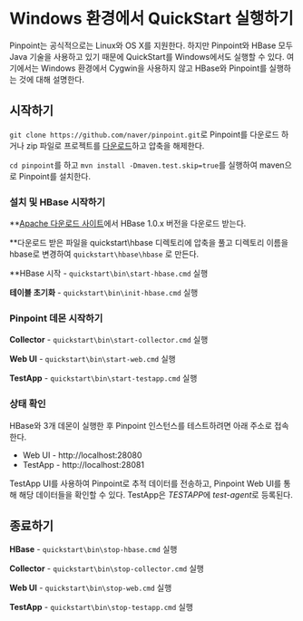 # Windows 환경에서 QuickStart 실행하기
Pinpoint는 공식적으로는 Linux와 OS X를 지원한다. 하지만 Pinpoint와 HBase 모두 Java 기술을 사용하고 있기 때문에 QuickStart를 Windows에서도 실행할 수 있다. 여기에서는 Windows 환경에서 Cygwin을 사용하지 않고 HBase와 Pinpoint를 실행하는 것에 대해 설명한다.

## 시작하기

```git clone https://github.com/naver/pinpoint.git```로 Pinpoint를 다운로드 하거나 zip 파일로 프로젝트를 [다운로드](https://github.com/naver/pinpoint/archive/master.zip)하고 압축을 해제한다.

```cd pinpoint```를 하고  ```mvn install -Dmaven.test.skip=true```를 실행하여 maven으로 Pinpoint를 설치한다.

### 설치 및 HBase 시작하기
**[Apache 다운로드 사이트](http://apache.mirror.cdnetworks.com/hbase/)에서 HBase 1.0.x 버전을 다운로드 받는다.

**다운로드 받은 파일을 quickstart\hbase 디렉토리에 압축을 풀고 디렉토리 이름을 hbase로 변경하여 ```quickstart\hbase\hbase``` 로 만든다.

**HBase 시작 - ```quickstart\bin\start-hbase.cmd``` 실행

**테이블 초기화** - ```quickstart\bin\init-hbase.cmd``` 실행

### Pinpoint 데몬 시작하기

**Collector** - ```quickstart\bin\start-collector.cmd``` 실행

**Web UI** - ```quickstart\bin\start-web.cmd``` 실행

**TestApp** - ```quickstart\bin\start-testapp.cmd``` 실행

### 상태 확인
HBase와 3개 데몬이 실행한 후 Pinpoint 인스턴스를 테스트하려면 아래 주소로 접속한다.

* Web UI - http://localhost:28080
* TestApp - http://localhost:28081

TestApp UI를 사용하여 Pinpoint로 추적 데이터를 전송하고, Pinpoint Web UI를 통해 해당 데이터들을 확인할 수 있다. TestApp은 *TESTAPP*에 *test-agent*로 등록된다.

## 종료하기

**HBase** - ```quickstart\bin\stop-hbase.cmd``` 실행

**Collector** - ```quickstart\bin\stop-collector.cmd``` 실행

**Web UI** - ```quickstart\bin\stop-web.cmd``` 실행

**TestApp** - ```quickstart\bin\stop-testapp.cmd``` 실행